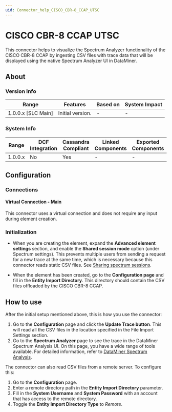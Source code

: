 ```yaml
---
uid: Connector_help_CISCO_CBR-8_CCAP_UTSC
---
```


# CISCO CBR-8 CCAP UTSC

This connector helps to visualize the Spectrum Analyzer functionality of the CISCO CBR-8 CCAP by ingesting CSV files with trace data that will be displayed using the native Spectrum Analyzer UI in DataMiner.

## About

### Version Info

| Range              | Features         | Based on | System Impact |
|--------------------|------------------|----------|---------------|
| 1.0.0.x [SLC Main] | Initial version. | -        | -             |

### System Info

| Range   | DCF Integration | Cassandra Compliant | Linked Components | Exported Components |
|---------|-----------------|---------------------|-------------------|---------------------|
| 1.0.0.x | No              | Yes                 | -                 | -                   |

## Configuration

### Connections

#### Virtual Connection - Main

This connector uses a virtual connection and does not require any input during element creation.

### Initialization

- When you are creating the element, expand the **Advanced element settings** section, and enable the **Shared session mode** option (under Spectrum settings). This prevents multiple users from sending a request for a new trace at the same time, which is necessary because this connector reads static CSV files. See [Sharing spectrum sessions](https://aka.dataminer.services/Sharing_spectrum_sessions).

- When the element has been created, go to the **Configuration page** and fill in the **Entity Import Directory**. This directory should contain the CSV files offloaded by the CISCO CBR-8 CCAP.

## How to use

After the initial setup mentioned above, this is how you use the connector:

1. Go to the **Configuration** page and click the **Update Trace button**. This will read all the CSV files in the location specified in the File Import Settings section.
1. Go to the **Spectrum Analyzer** page to see the trace in the DataMiner Spectrum Analysis UI. On this page, you have a wide range of tools available. For detailed information, refer to [DataMiner Spectrum Analysis](https://aka.dataminer.services/Spectrum_Analysis).

The connector can also read CSV files from a remote server. To configure this:

1. Go to the **Configuration** page.
1. Enter a remote directory path in the **Entity Import Directory** parameter.
1. Fill in the **System Username** and **System Password** with an account that has access to the remote directory.
1. Toggle the **Entity Import Directory Type** to *Remote*.
